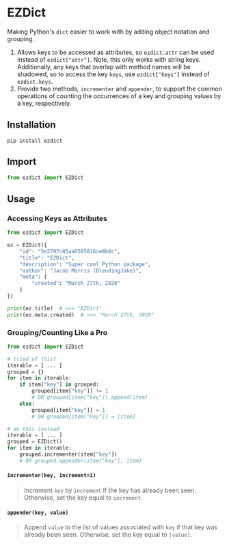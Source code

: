 # EZDict

Making Python's `dict` easier to work with by adding object notation and grouping.
 1. Allows keys to be accessed as attributes, so `ezdict.attr` can be used instead of 
 `ezdict["attr"]`. Note, this only works with string keys. Additionally, any
 keys that overlap with method names will be shadowed, so to access the key `keys`,
 use `ezdict["keys"]` instead of `ezdict.keys`.
 2. Provide two methods, `incrementer` and `appender`, to support the common operations
 of counting the occurrences of a key and grouping values by a key, respectively.

## Installation

```
pip install ezdict
```

## Import

```python
from ezdict import EZDict
```

## Usage

### Accessing Keys as Attributes

```python
from ezdict import EZDict

ez = EZDict({
    "id": "5e2797c05aa0585816ce8b8c",
    "title": "EZDict",
    "description": "Super cool Python package",
    "author": "Jacob Morris (BlendingJake)",
    "meta": {
        "created": "March 27th, 2020"
    }
})

print(ez.title)  # >>> "EZDict"
print(ez.meta.created)  # >>> "March 27th, 2020"
```

### Grouping/Counting Like a Pro
```python
from ezdict import EZDict

# tried of this?
iterable = [ ... ]
grouped = {}
for item in iterable:
    if item["key"] in grouped:
        grouped[item["key"]] += 1
        # OR grouped[item["key"]].append(item)
    else:
        grouped[item["key"]] = 1
        # OR grouped[item["key"]] = [item]

# do this instead
iterable = [ ... ]
grouped = EZDict()
for item in iterable:
    grouped.incrementer(item["key"])
    # OR grouped.appender(item["key"], item)
```

#### `incrementer(key, increment=1)`

>Increment `key` by `increment` if the key has already been seen. Otherwise,
>set the key equal to `increment`.


#### `appender(key, value)`

>Append `value` to the list of values associated with `key` if that key was
>already been seen. Otherwise, set the key equal to `[value]`.